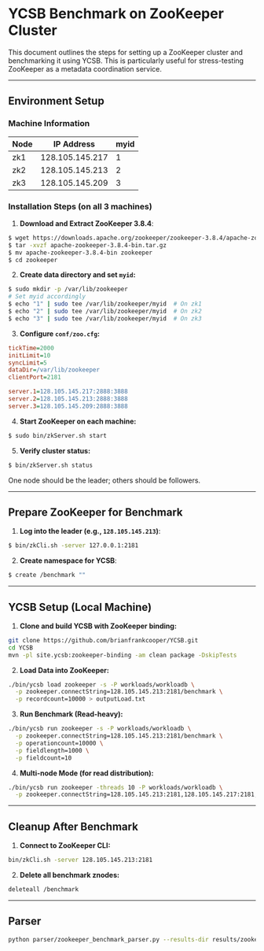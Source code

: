 # YCSB Benchmark on ZooKeeper Cluster

This document outlines the steps for setting up a ZooKeeper cluster and benchmarking it using YCSB. This is particularly useful for stress-testing ZooKeeper as a metadata coordination service.

---

## Environment Setup

### Machine Information
| Node | IP Address         | myid |
|------|--------------------|------|
| zk1  | 128.105.145.217    | 1    |
| zk2  | 128.105.145.213    | 2    |
| zk3  | 128.105.145.209    | 3    |

### Installation Steps (on all 3 machines)

1. **Download and Extract ZooKeeper 3.8.4**:
```bash
$ wget https://downloads.apache.org/zookeeper/zookeeper-3.8.4/apache-zookeeper-3.8.4-bin.tar.gz
$ tar -xvzf apache-zookeeper-3.8.4-bin.tar.gz
$ mv apache-zookeeper-3.8.4-bin zookeeper
$ cd zookeeper
```

2. **Create data directory and set `myid`:**
```bash
$ sudo mkdir -p /var/lib/zookeeper
# Set myid accordingly
$ echo "1" | sudo tee /var/lib/zookeeper/myid  # On zk1
$ echo "2" | sudo tee /var/lib/zookeeper/myid  # On zk2
$ echo "3" | sudo tee /var/lib/zookeeper/myid  # On zk3
```

3. **Configure `conf/zoo.cfg`:**
```ini
tickTime=2000
initLimit=10
syncLimit=5
dataDir=/var/lib/zookeeper
clientPort=2181

server.1=128.105.145.217:2888:3888
server.2=128.105.145.213:2888:3888
server.3=128.105.145.209:2888:3888
```

4. **Start ZooKeeper on each machine:**
```bash
$ sudo bin/zkServer.sh start
```

5. **Verify cluster status:**
```bash
$ bin/zkServer.sh status
```
One node should be the leader; others should be followers.

---

## Prepare ZooKeeper for Benchmark

1. **Log into the leader (e.g., `128.105.145.213`)**:
```bash
$ bin/zkCli.sh -server 127.0.0.1:2181
```

2. **Create namespace for YCSB**:
```bash
$ create /benchmark ""
```

---

## YCSB Setup (Local Machine)

1. **Clone and build YCSB with ZooKeeper binding:**
```bash
git clone https://github.com/brianfrankcooper/YCSB.git
cd YCSB
mvn -pl site.ycsb:zookeeper-binding -am clean package -DskipTests
```

2. **Load Data into ZooKeeper:**
```bash
./bin/ycsb load zookeeper -s -P workloads/workloadb \
  -p zookeeper.connectString=128.105.145.213:2181/benchmark \
  -p recordcount=10000 > outputLoad.txt
```

3. **Run Benchmark (Read-heavy):**
```bash
./bin/ycsb run zookeeper -s -P workloads/workloadb \
  -p zookeeper.connectString=128.105.145.213:2181/benchmark \
  -p operationcount=10000 \
  -p fieldlength=1000 \
  -p fieldcount=10
```

4. **Multi-node Mode (for read distribution):**
```bash
./bin/ycsb run zookeeper -threads 10 -P workloads/workloadb \
  -p zookeeper.connectString=128.105.145.213:2181,128.105.145.217:2181,128.105.145.209:2181/benchmark
```

---

## Cleanup After Benchmark

1. **Connect to ZooKeeper CLI:**
```bash
bin/zkCli.sh -server 128.105.145.213:2181
```

2. **Delete all benchmark znodes:**
```bash
deleteall /benchmark
```

---

## Parser

```bash
python parser/zookeeper_benchmark_parser.py --results-dir results/zookeeper --output-dir charts/zookeeper
```